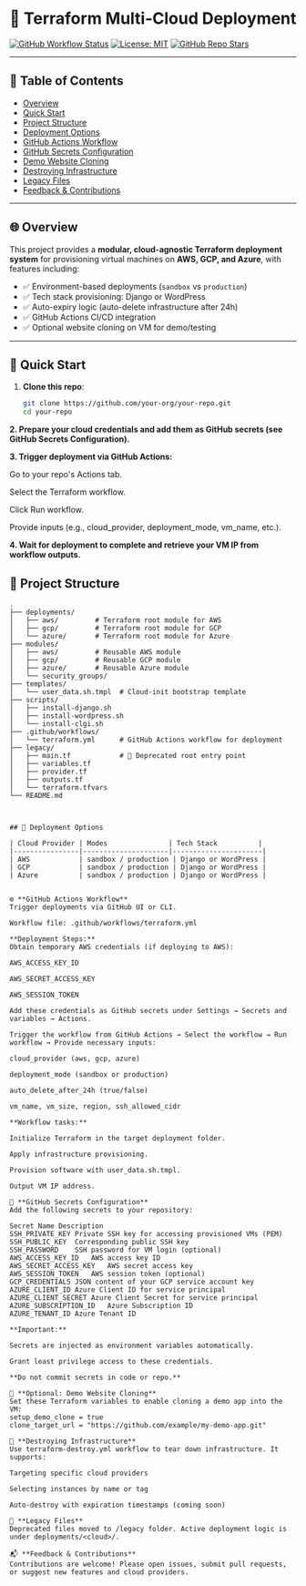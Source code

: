 # 🧾 Terraform Multi-Cloud Deployment

[![GitHub Workflow Status](https://img.shields.io/github/actions/workflow/status/your-org/your-repo/terraform.yml?branch=main&label=CI/CD&logo=github)](https://github.com/your-org/your-repo/actions/workflows/terraform.yml)
[![License: MIT](https://img.shields.io/badge/license-MIT-green.svg)](LICENSE)
[![GitHub Repo Stars](https://img.shields.io/github/stars/your-org/your-repo?style=social)](https://github.com/your-org/your-repo/stargazers)

---

## 📌 Table of Contents

- [Overview](#-overview)  
- [Quick Start](#-quick-start)  
- [Project Structure](#-project-structure)  
- [Deployment Options](#-deployment-options)  
- [GitHub Actions Workflow](#-github-actions-workflow)  
- [GitHub Secrets Configuration](#-github-secrets-configuration)  
- [Demo Website Cloning](#-optional-demo-website-cloning)  
- [Destroying Infrastructure](#-destroying-infrastructure)  
- [Legacy Files](#-legacy-files)  
- [Feedback & Contributions](#-feedback--contributions)  

---

## 🌐 Overview

This project provides a **modular, cloud-agnostic Terraform deployment system** for provisioning virtual machines on **AWS, GCP, and Azure**, with features including:

- ✅ Environment-based deployments (`sandbox` vs `production`)  
- ✅ Tech stack provisioning: Django or WordPress  
- ✅ Auto-expiry logic (auto-delete infrastructure after 24h)  
- ✅ GitHub Actions CI/CD integration  
- ✅ Optional website cloning on VM for demo/testing  

---

## 🚀 Quick Start

1. **Clone this repo**:

      ```bash
   git clone https://github.com/your-org/your-repo.git
   cd your-repo

**2. Prepare your cloud credentials and add them as GitHub secrets (see GitHub Secrets Configuration).**

**3. Trigger deployment via GitHub Actions:**

Go to your repo's Actions tab.

Select the Terraform workflow.

Click Run workflow.

Provide inputs (e.g., cloud_provider, deployment_mode, vm_name, etc.).

**4. Wait for deployment to complete and retrieve your VM IP from workflow outputs.**



## 📁 Project Structure

```plaintext
.
├── deployments/
│   ├── aws/         # Terraform root module for AWS
│   ├── gcp/         # Terraform root module for GCP
│   └── azure/       # Terraform root module for Azure
├── modules/
│   ├── aws/         # Reusable AWS module
│   ├── gcp/         # Reusable GCP module
│   ├── azure/       # Reusable Azure module
│   └── security_groups/
├── templates/
│   └── user_data.sh.tmpl  # Cloud-init bootstrap template
├── scripts/
│   ├── install-django.sh
│   ├── install-wordpress.sh
│   └── install-clgi.sh
├── .github/workflows/
│   └── terraform.yml      # GitHub Actions workflow for deployment
├── legacy/
│   ├── main.tf            # 🛑 Deprecated root entry point
│   ├── variables.tf
│   ├── provider.tf
│   ├── outputs.tf
│   └── terraform.tfvars
└── README.md



## 🚀 Deployment Options

| Cloud Provider | Modes               | Tech Stack          |
|----------------|---------------------|----------------------|
| AWS            | sandbox / production | Django or WordPress |
| GCP            | sandbox / production | Django or WordPress |
| Azure          | sandbox / production | Django or WordPress |


⚙️ **GitHub Actions Workflow**
Trigger deployments via GitHub UI or CLI.

Workflow file: .github/workflows/terraform.yml

**Deployment Steps:**
Obtain temporary AWS credentials (if deploying to AWS):

AWS_ACCESS_KEY_ID

AWS_SECRET_ACCESS_KEY

AWS_SESSION_TOKEN

Add these credentials as GitHub secrets under Settings → Secrets and variables → Actions.

Trigger the workflow from GitHub Actions → Select the workflow → Run workflow → Provide necessary inputs:

cloud_provider (aws, gcp, azure)

deployment_mode (sandbox or production)

auto_delete_after_24h (true/false)

vm_name, vm_size, region, ssh_allowed_cidr

**Workflow tasks:**

Initialize Terraform in the target deployment folder.

Apply infrastructure provisioning.

Provision software with user_data.sh.tmpl.

Output VM IP address.

🔐 **GitHub Secrets Configuration**
Add the following secrets to your repository:

Secret Name	Description
SSH_PRIVATE_KEY	Private SSH key for accessing provisioned VMs (PEM)
SSH_PUBLIC_KEY	Corresponding public SSH key
SSH_PASSWORD	SSH password for VM login (optional)
AWS_ACCESS_KEY_ID	AWS access key ID
AWS_SECRET_ACCESS_KEY	AWS secret access key
AWS_SESSION_TOKEN	AWS session token (optional)
GCP_CREDENTIALS	JSON content of your GCP service account key
AZURE_CLIENT_ID	Azure Client ID for service principal
AZURE_CLIENT_SECRET	Azure Client Secret for service principal
AZURE_SUBSCRIPTION_ID	Azure Subscription ID
AZURE_TENANT_ID	Azure Tenant ID

**Important:**

Secrets are injected as environment variables automatically.

Grant least privilege access to these credentials.

**Do not commit secrets in code or repo.**

🧩 **Optional: Demo Website Cloning**
Set these Terraform variables to enable cloning a demo app into the VM:
setup_demo_clone = true
clone_target_url = "https://github.com/example/my-demo-app.git"

🧨 **Destroying Infrastructure**
Use terraform-destroy.yml workflow to tear down infrastructure. It supports:

Targeting specific cloud providers

Selecting instances by name or tag

Auto-destroy with expiration timestamps (coming soon)

🧹 **Legacy Files**
Deprecated files moved to /legacy folder. Active deployment logic is under deployments/<cloud>/.

📬 **Feedback & Contributions**
Contributions are welcome! Please open issues, submit pull requests, or suggest new features and cloud providers.



